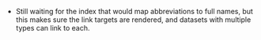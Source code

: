 - Still waiting for the index that would map abbreviations to full names, but this makes sure the link targets are rendered, and datasets with multiple types can link to each.
